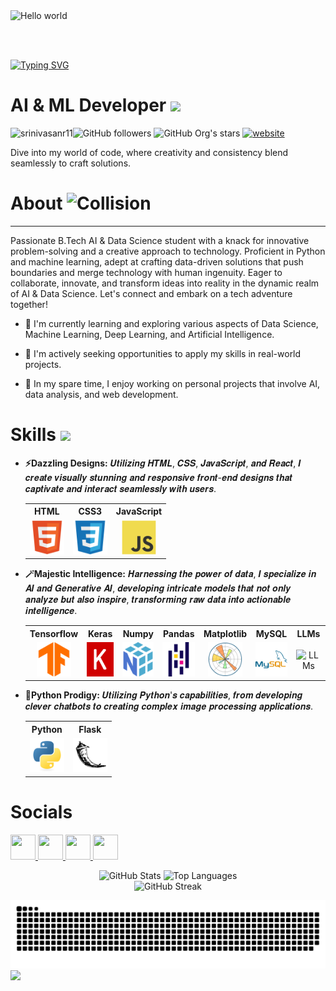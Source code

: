 <a>
<img src="https://raw.githubusercontent.com/sagar-viradiya/sagar-viradiya/master/resources/banner.png" alt="Hello world">

<br><br>

<a href="https://git.io/typing-svg"><img src="https://readme-typing-svg.herokuapp.com?font=Book+Antiqua&size=30&pause=1000&color=1689F7&repeat=false&width=435&lines=Hi+there%2C+I'm+Srinivasan+R+%F0%9F%91%8B%F0%9F%8F%BC!" alt="Typing SVG" /></a>

# AI & ML Developer <img src="https://user-images.githubusercontent.com/74038190/216122003-1c7d9078-357a-47f5-81c7-1c4f2552e143.png" width="30px" />
<p align="left"> <img src="https://komarev.com/ghpvc/?username=srinivasanr11&label=Profile%20views&color=0e75b6&style=flat" alt="srinivasanr11" 
                   
![GitHub followers](https://img.shields.io/github/followers/srinivasanr11?style=social)
![GitHub Org's stars](https://img.shields.io/github/stars/srinivasanr11?style=social)
[![website](https://img.shields.io/badge/Portfolio-SRINIVASAN-brightgreen)](https://srinivasan-portfolio-blond.vercel.app)




Dive into my world of code, where creativity and consistency blend seamlessly to craft solutions.

# About <img src="https://raw.githubusercontent.com/Tarikul-Islam-Anik/Animated-Fluent-Emojis/master/Emojis/Smilies/Collision.png" alt="Collision" width="30" height="30" />

---

Passionate B.Tech AI & Data Science student with a knack for innovative problem-solving and a creative approach to technology. Proficient in Python and machine learning, adept at crafting data-driven solutions that push boundaries and merge technology with human ingenuity. Eager to collaborate, innovate, and transform ideas into reality in the dynamic realm of AI & Data Science. Let's connect and embark on a tech adventure together!

- 🌱 I'm currently learning and exploring various aspects of Data Science, Machine Learning, Deep Learning, and Artificial Intelligence.

- 💼 I'm actively seeking opportunities to apply my skills in real-world projects.

- 🦾 In my spare time, I enjoy working on personal projects that involve AI, data analysis, and web development.


# Skills <img src='https://user-images.githubusercontent.com/74038190/206662607-d9e7591e-bbf9-42f9-9386-29efc927bc16.gif' width="30px">

- **⚡Dazzling Designs:** 𝑼𝒕𝒊𝒍𝒊𝒛𝒊𝒏𝒈 𝑯𝑻𝑴𝑳, 𝑪𝑺𝑺, 𝑱𝒂𝒗𝒂𝑺𝒄𝒓𝒊𝒑𝒕, 𝒂𝒏𝒅 𝑹𝒆𝒂𝒄𝒕, 𝑰 𝒄𝒓𝒆𝒂𝒕𝒆 𝒗𝒊𝒔𝒖𝒂𝒍𝒍𝒚 𝒔𝒕𝒖𝒏𝒏𝒊𝒏𝒈 𝒂𝒏𝒅 𝒓𝒆𝒔𝒑𝒐𝒏𝒔𝒊𝒗𝒆 𝒇𝒓𝒐𝒏𝒕-𝒆𝒏𝒅 𝒅𝒆𝒔𝒊𝒈𝒏𝒔 𝒕𝒉𝒂𝒕 𝒄𝒂𝒑𝒕𝒊𝒗𝒂𝒕𝒆 𝒂𝒏𝒅 𝒊𝒏𝒕𝒆𝒓𝒂𝒄𝒕 𝒔𝒆𝒂𝒎𝒍𝒆𝒔𝒔𝒍𝒚 𝒘𝒊𝒕𝒉 𝒖𝒔𝒆𝒓𝒔.

  <table style="width: 100%; table-layout: fixed;">
    <tr align="center">
      <th>HTML</th>
      <th>CSS3</th>
      <th>JavaScript</th>
      
    </tr>
    <tr align="center">
      <td><img src="https://github.com/devicons/devicon/blob/master/icons/html5/html5-original.svg" title="HTML" alt="HTML" height="55" width="55";/></td>
      <td><img src="https://github.com/devicons/devicon/blob/master/icons/css3/css3-original.svg" title="CSS" alt="CSS" height="55" width="55";/></td>
      <td><img src="https://github.com/devicons/devicon/blob/master/icons/javascript/javascript-original.svg" title="JavaScript" alt="JavaScript" height="55" width="55";/></td>
    </tr>
  </table>

- **🪄Majestic Intelligence:** 𝑯𝒂𝒓𝒏𝒆𝒔𝒔𝒊𝒏𝒈 𝒕𝒉𝒆 𝒑𝒐𝒘𝒆𝒓 𝒐𝒇 𝒅𝒂𝒕𝒂, 𝑰 𝒔𝒑𝒆𝒄𝒊𝒂𝒍𝒊𝒛𝒆 𝒊𝒏 𝑨𝑰 𝒂𝒏𝒅 𝑮𝒆𝒏𝒆𝒓𝒂𝒕𝒊𝒗𝒆 𝑨𝑰, 𝒅𝒆𝒗𝒆𝒍𝒐𝒑𝒊𝒏𝒈 𝒊𝒏𝒕𝒓𝒊𝒄𝒂𝒕𝒆 𝒎𝒐𝒅𝒆𝒍𝒔 𝒕𝒉𝒂𝒕 𝒏𝒐𝒕 𝒐𝒏𝒍𝒚 𝒂𝒏𝒂𝒍𝒚𝒛𝒆 𝒃𝒖𝒕 𝒂𝒍𝒔𝒐 𝒊𝒏𝒔𝒑𝒊𝒓𝒆, 𝒕𝒓𝒂𝒏𝒔𝒇𝒐𝒓𝒎𝒊𝒏𝒈 𝒓𝒂𝒘 𝒅𝒂𝒕𝒂 𝒊𝒏𝒕𝒐 𝒂𝒄𝒕𝒊𝒐𝒏𝒂𝒃𝒍𝒆 𝒊𝒏𝒕𝒆𝒍𝒍𝒊𝒈𝒆𝒏𝒄𝒆.
  <table style="width: 100%; table-layout: fixed;">
    <tr align="center">
      <th>Tensorflow</th>
      <th>Keras</th>
      <th>Numpy</th>
      <th>Pandas</th>
      <th>Matplotlib</th>
      <th>MySQL</th>
      <th>LLMs</th>
    </tr>
    <tr align="center">
      <td><img src="https://github.com/devicons/devicon/blob/master/icons/tensorflow/tensorflow-original.svg" title="Tensorflow" alt="Tensorflow" width="55" height="55"/></td>
      <td><img src="https://github.com/devicons/devicon/blob/master/icons/keras/keras-original.svg" title="Keras" alt="Keras" width="55" height="55"/></td>
      <td><img src="https://github.com/devicons/devicon/blob/master/icons/numpy/numpy-original.svg" title="Numpy" alt="Numpy" width="55" height="55"/></td>
      <td><img src="https://github.com/devicons/devicon/blob/master/icons/pandas/pandas-original.svg" title="Pandas" alt="Pandas" width="55" height="55"/></td>
      <td><img src="https://github.com/devicons/devicon/blob/master/icons/matplotlib/matplotlib-original.svg" title="Matplotlib" alt="Matplotlib" width="55" height="55"/></td>
      <td><img src="https://github.com/devicons/devicon/blob/master/icons/mysql/mysql-original-wordmark.svg" title="MySQL" alt="MySQL" width="55" height="55"/></td>
      <td><img src="https://cdn-icons-png.flaticon.com/512/16806/16806660.png" title="LLMs" alt="LLMs" width="55" height="55"/></td>
    </tr>
  </table>

- **🐍Python Prodigy:** 𝑼𝒕𝒊𝒍𝒊𝒛𝒊𝒏𝒈 𝑷𝒚𝒕𝒉𝒐𝒏'𝒔 𝒄𝒂𝒑𝒂𝒃𝒊𝒍𝒊𝒕𝒊𝒆𝒔, 𝒇𝒓𝒐𝒎 𝒅𝒆𝒗𝒆𝒍𝒐𝒑𝒊𝒏𝒈 𝒄𝒍𝒆𝒗𝒆𝒓 𝒄𝒉𝒂𝒕𝒃𝒐𝒕𝒔 𝒕𝒐 𝒄𝒓𝒆𝒂𝒕𝒊𝒏𝒈 𝒄𝒐𝒎𝒑𝒍𝒆𝒙 𝒊𝒎𝒂𝒈𝒆 𝒑𝒓𝒐𝒄𝒆𝒔𝒔𝒊𝒏𝒈 𝒂𝒑𝒑𝒍𝒊𝒄𝒂𝒕𝒊𝒐𝒏𝒔.

  <table style="width: 100%; table-layout: fixed;">
    <tr align="center">
      <th>Python</th>
      <th>Flask</th>
    </tr>
    <tr align="center">
      <td><img src="https://github.com/devicons/devicon/blob/master/icons/python/python-original.svg" title="python" alt="python" width="55" height="55"/></td>
      <td><img src="https://github.com/devicons/devicon/blob/master/icons/flask/flask-original.svg" title="flask" alt="flask" width="55" height="55"/></td>
    </tr>
  </table>

# Socials

<p align="left">
<a href="https://www.linkedin.com/in/srinivasanr07/"><img
      height="40"
      width="40"
      src="https://user-images.githubusercontent.com/74038190/235294012-0a55e343-37ad-4b0f-924f-c8431d9d2483.gif" />
      </a>
<a href="https://www.instagram.com/_.rocky_srini._?igsh=MWtxc2N4a3l3bTlrcw=="><img
      height="40"
      width="40"
      src="https://user-images.githubusercontent.com/74038190/235294013-a33e5c43-a01c-43f6-b44d-a406d8b4ab75.gif" />
      </a>
<a href="https://wa.me/+917010462247"><img
      height="40"
      width="40"
      src="https://user-images.githubusercontent.com/74038190/235294019-40007353-6219-4ec5-b661-b3c35136dd0b.gif" />
      </a>
<a href="https://x.com/"><img
      height="40"
      width="40"
      src="https://user-images.githubusercontent.com/74038190/235294011-b8074c31-9097-4a65-a594-4151b58743a8.gif" />
      </a>

</p>

<p align="center">
        <img width='400' height='200'src="https://github-stats-alpha.vercel.app/api?username=srinivasanr11" alt="GitHub Stats">
        <img width='300' height='200'src="https://github-readme-stats.vercel.app/api/top-langs/?username=srinivasanr11&layout=compact" alt="Top Languages"/><br>
        <img width='400' height='200'src="https://github-readme-streak-stats.herokuapp.com/?user=srinivasanr11&" alt="GitHub Streak"/><br>
</p>

<picture align="Center">
  <source
    media="(prefers-color-scheme: dark)"
    srcset="https://raw.githubusercontent.com/platane/snk/output/github-contribution-grid-snake-dark.svg"
  />
  <img
    alt="github contribution grid snake animation"
    src="https://raw.githubusercontent.com/platane/snk/output/github-contribution-grid-snake.svg"
  />
</picture>

<img src="https://github.com/Anmol-Baranwal/Cool-GIFs-For-GitHub/assets/74038190/80728820-e06b-4f96-9c9e-9df46f0cc0a5">
